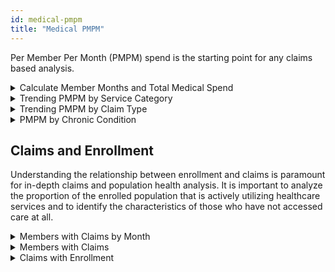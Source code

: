```yaml
---
id: medical-pmpm
title: "Medical PMPM"
---
```

Per Member Per Month (PMPM) spend is the starting point for any claims based analysis. 

<details>
  <summary>Calculate Member Months and Total Medical Spend</summary>

```sql
Select 
data_source
, year_month
, cast(sum(medical_paid) as decimal(18,2)) as medical_paid
, count(*) as member_months
, cast(sum(medical_paid)/count(*) as decimal(18,2)) as pmpm
from tuva_synthetic.financial_pmpm.pmpm_prep
group by 
data_source
, year_month
order by data_source
, year_month
```
</details>

<details>
  <summary>Trending PMPM by Service Category</summary>

The pmpm table already breaks out pmpm by service category and groups it at the member month level.

```sql
select *
from financial_pmpm.pmpm_payer
order by 1
```
</details>

<details>
  <summary>Trending PMPM by Claim Type</summary>

Here we calculate PMPM manually by counting member months and joining payments by claim type to them.

```sql
with mm as 
(
select 
data_source
,year_month
,count(*) as member_months
from financial_pmpm.member_months
group by 
data_source
,year_month
)

,medical_claims as (
select 
  mc.data_source
  , to_char(claim_start_date, 'YYYYMM') AS year_month
  , claim_type
  , cast(sum(paid_amount) as decimal(18,2)) AS paid_amount
from core.medical_claim mc
inner join financial_pmpm.member_months mm on mc.patient_id = mm.patient_id
and
mc.data_source = mm.data_source
and
to_char(mc.claim_start_date, 'YYYYMM') = mm.year_month
group by mc.data_source
, to_char(claim_start_date, 'YYYYMM')
, claim_type
)

select mm.data_source
,mm.year_month
,medical_claims.claim_type
,medical_claims.paid_amount
,mm.member_months
,cast(medical_claims.paid_amount / mm.member_months as decimal(18,2)) as pmpm_claim_type
from mm
left join medical_claims on mm.data_source = medical_claims.data_source
and
mm.year_month = medical_claims.year_month
order by mm.data_source
,mm.year_month
,medical_claims.claim_type
```
</details>


<details>
  <summary>PMPM by Chronic Condition</summary>

Here we calculate PMPM by chronic condition. Since members can and do have more than one chronic condition, payments and members months are duplicated. This is useful for comparing spend across chronic conditions, but should be used with caution given the duplication across conditions.

```sql

WITH chronic_condition_members as 
(
select distinct 
patient_id
from chronic_conditions.tuva_chronic_conditions_long
)

,chronic_conditions as (
select patient_id
, condition_family
, condition
from chronic_conditions.tuva_chronic_conditions_long

UNION 

select p.patient_id
, 'No Chronic Conditions' as condition_family
, 'No Chronic Conditions' as Condition
from core.patient p
left join chronic_condition_members ccm on p.patient_id=ccm.patient_id
where ccm.patient_id is null
)

,medical_claims as (
select 
  mc.data_source
  , mc.patient_id
  , to_char(claim_start_date, 'YYYYMM') AS year_month
  , cast(sum(paid_amount) as decimal(18,2)) AS paid_amount
from core.medical_claim mc
inner join financial_pmpm.member_months mm on mc.patient_id = mm.patient_id
and
mc.data_source = mm.data_source
and
to_char(mc.claim_start_date, 'YYYYMM') = mm.year_month
group by mc.data_source
, mc.patient_id
, to_char(claim_start_date, 'YYYYMM')
)

select 
mm.data_source
//,mm.year_month uncomment to view at month level
,cc.condition
,cc.condition_family
,count(*) as member_months
,sum(mc.paid_amount) as paid_amount
,cast(sum(mc.paid_amount) / count(*) as decimal(18,2)) as medical_pmpm
from financial_pmpm.member_months mm
left join chronic_conditions cc on mm.patient_id = cc.patient_id
left join medical_claims mc on mm.patient_id = mc.patient_id
and 
mm.year_month = mc.year_month
and
mm.data_source = mc.data_source
group by 
mm.data_source
//,mm.year_month
,cc.condition
,cc.condition_family
order by member_months desc
```
</details>

## Claims and Enrollment 

Understanding the relationship between enrollment and claims is paramount for in-depth claims and population health analysis. It is important to analyze the proportion of the enrolled population that is actively utilizing healthcare services and to identify the characteristics of those who have not accessed care at all. 


<details>
  <summary>Members with Claims by Month</summary>

```sql

with medical_claim as 
(
select 
  data_source
  , patient_id
  , to_char(claim_start_date, 'YYYYMM') AS year_month
  , cast(sum(paid_amount) as decimal(18,2)) AS paid_amount
from core.medical_claim
GROUP BY data_source
, patient_id
, to_char(claim_start_date, 'YYYYMM')
)

select mm.data_source
, mm.year_month
, sum(case when mc.patient_id is not null then 1 else 0 end) as members_with_claims
, count(*) as total_member_months
, cast(sum(case when mc.patient_id is not null then 1 else 0 end) / count(*) as decimal(18,2)) as percent_members_with_claims
from financial_pmpm.member_months mm 
left join medical_claim mc on mm.patient_id = mc.patient_id
and
mm.data_source = mc.data_source
and
mm.year_month = mc.year_month
group by mm.data_source
, mm.year_month
order by data_source
,year_month
```
</details>

<details>
  <summary>Members with Claims</summary>

```sql
with medical_claims as (
select 
  data_source
  , patient_id
  , cast(sum(paid_amount) as decimal(18,2)) AS paid_amount
from core.medical_claim
GROUP BY data_source
, patient_id
)

, members as (
select distinct patient_id
,data_source
from financial_pmpm.member_months
)

select mm.data_source
,sum(case when mc.patient_id is not null then 1 else 0 end) as members_with_claims
,count(*) as members
,sum(case when mc.patient_id is not null then 1 else 0 end) / count(*) as percentage_with_claims
from members mm
left join medical_claims mc on mc.patient_id = mm.patient_id
and
mc.data_source = mm.data_source
group by mm.data_source
```
</details>

<details>
  <summary>Claims with Enrollment</summary>
  
  The inverse of the above. Ideally this number will be 100%, but there could be extenuating reasons why not all claims have a corresponding member with enrollment.

  ```sql

select 
  mc.data_source
  , sum(case when mm.patient_id is not null then 1 else 0 end) as claims_with_enrollment
  , count(*) as claims
  , cast(sum(case when mm.patient_id is not null then 1 else 0 end) / count(*) as decimal(18,2)) as percentage_claims_with_enrollment
from core.medical_claim mc
left join financial_pmpm.member_months mm on mc.patient_id = mm.patient_id
and
mc.data_source = mm.data_source
and
to_char(mc.claim_start_date, 'YYYYMM') = mm.year_month
GROUP BY mc.data_source
```
</details>
